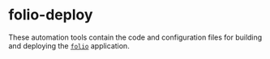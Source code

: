 # folio-deploy
These automation tools contain the code and configuration files for building and
deploying the [`folio`](https://github.com/icarlthiscode/folio) application.
